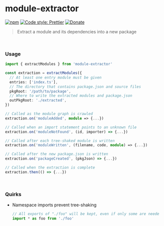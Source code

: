 # module-extractor

[![npm](https://img.shields.io/npm/v/module-extractor.svg)](https://www.npmjs.com/package/module-extractor)
[![Code style: Prettier](https://img.shields.io/badge/code_style-prettier-ff69b4.svg)](https://github.com/prettier/prettier)
[![Donate](https://img.shields.io/badge/Donate-PayPal-green.svg)](https://paypal.me/alecdotbiz)

> Extract a module and its dependencies into a new package

&nbsp;

### Usage

```ts
import { extractModules } from 'module-extractor'

const extraction = extractModules({
  // At least one entry module must be given
  entries: ['index.ts'],
  // The directory that contains package.json and source files
  pkgRoot: '/path/to/package',
  // Where to write the extracted modules and package.json
  outPkgRoot: './extracted',
})

// Called as the module graph is crawled
extraction.on('moduleAdded', module => {...})

// Called when an import statement points to an unknown file
extraction.on('moduleNotFound', (id, importer) => {...})

// Called after each tree-shaked module is written
extraction.on('moduleWritten', (filename, code, module) => {...})

// Called after the new package.json is written
extraction.on('packageCreated', (pkgJson) => {...})

// Called when the extraction is complete
extraction.then(() => {...})
```

&nbsp;

### Quirks

- Namespace imports prevent tree-shaking
  ```ts
  // All exports of "./foo" will be kept, even if only some are needed.
  import * as foo from './foo'
  ```
